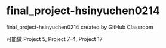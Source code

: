 # final_project-hsinyuchen0214
final_project-hsinyuchen0214 created by GitHub Classroom

可能做 Project 5, Project 7-4, Project 17
